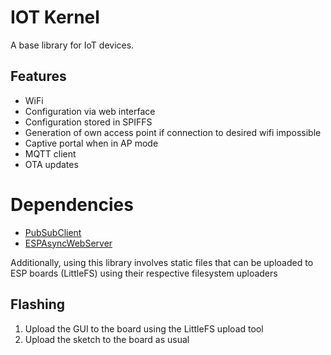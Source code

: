 # IOT Kernel

A base library for IoT devices.

## Features

- WiFi
- Configuration via web interface
- Configuration stored in SPIFFS
- Generation of own access point if connection to desired wifi impossible
- Captive portal when in AP mode
- MQTT client
- OTA updates

# Dependencies

- [PubSubClient](https://github.com/knolleary/pubsubclient/releases/tag/v2.8)
- [ESPAsyncWebServer](https://github.com/me-no-dev/ESPAsyncWebServer)

Additionally, using this library involves static files that can be uploaded to ESP boards (LittleFS) using their respective filesystem uploaders

## Flashing

1. Upload the GUI to the board using the LittleFS upload tool
2. Upload the sketch to the board as usual
